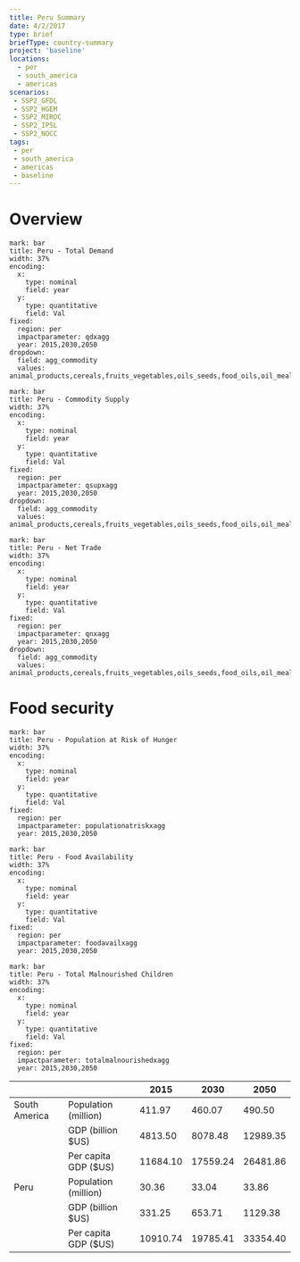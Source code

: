```yaml
---
title: Peru Summary
date: 4/2/2017
type: brief
briefType: country-summary
project: 'baseline'
locations:
  - per
  - south_america
  - americas
scenarios:
 - SSP2_GFDL
 - SSP2_HGEM
 - SSP2_MIROC
 - SSP2_IPSL
 - SSP2_NOCC
tags:
 - per
 - south_america
 - americas
 - baseline
---
```

# Overview 

```chart
mark: bar
title: Peru - Total Demand
width: 37%
encoding:
  x:
    type: nominal
    field: year
  y:
    type: quantitative
    field: Val
fixed:
  region: per
  impactparameter: qdxagg
  year: 2015,2030,2050
dropdown:
  field: agg_commodity
  values: animal_products,cereals,fruits_vegetables,oils_seeds,food_oils,oil_meals,other,pulses,roots_tubers,sugar
```

```chart
mark: bar
title: Peru - Commodity Supply
width: 37%
encoding:
  x:
    type: nominal
    field: year
  y:
    type: quantitative
    field: Val
fixed:
  region: per
  impactparameter: qsupxagg
  year: 2015,2030,2050
dropdown:
  field: agg_commodity
  values: animal_products,cereals,fruits_vegetables,oils_seeds,food_oils,oil_meals,other,pulses,roots_tubers,sugar
```

```chart
mark: bar
title: Peru - Net Trade
width: 37%
encoding:
  x:
    type: nominal
    field: year
  y:
    type: quantitative
    field: Val
fixed:
  region: per
  impactparameter: qnxagg
  year: 2015,2030,2050
dropdown:
  field: agg_commodity
  values: animal_products,cereals,fruits_vegetables,oils_seeds,food_oils,oil_meals,other,pulses,roots_tubers,sugar
```

# Food security

```chart
mark: bar
title: Peru - Population at Risk of Hunger
width: 37%
encoding:
  x:
    type: nominal
    field: year
  y:
    type: quantitative
    field: Val
fixed:
  region: per
  impactparameter: populationatriskxagg
  year: 2015,2030,2050
```

```chart
mark: bar
title: Peru - Food Availability
width: 37%
encoding:
  x:
    type: nominal
    field: year
  y:
    type: quantitative
    field: Val
fixed:
  region: per
  impactparameter: foodavailxagg
  year: 2015,2030,2050
```

```chart
mark: bar
title: Peru - Total Malnourished Children
width: 37%
encoding:
  x:
    type: nominal
    field: year
  y:
    type: quantitative
    field: Val
fixed:
  region: per
  impactparameter: totalmalnourishedxagg
  year: 2015,2030,2050
```

|   |   | 2015 | 2030 | 2050 |
|---|---|---|---|---|
| South America | Population (million) | 411.97 | 460.07 | 490.50 |
|  | GDP (billion $US) | 4813.50 | 8078.48 | 12989.35 |
|  | Per capita GDP ($US) | 11684.10 | 17559.24 | 26481.86 |
| Peru | Population (million) | 30.36 | 33.04 | 33.86 |
|  | GDP (billion $US) | 331.25 | 653.71 | 1129.38 |
|  | Per capita GDP ($US) | 10910.74| 19785.41| 33354.40|